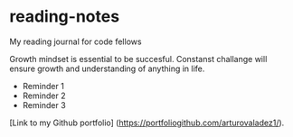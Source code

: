 # reading-notes
My reading journal for code fellows

Growth mindset is essential to be succesful. Constanst challange will ensure growth and understanding of anything in life.
- Reminder 1
- Reminder 2
- Reminder 3

[Link to my Github portfolio] (https://portfoliogithub.com/arturovaladez1/).
